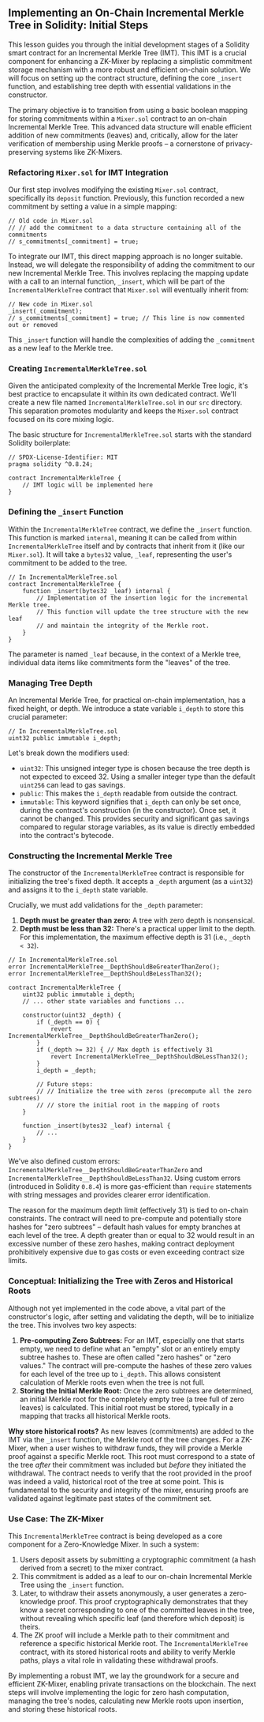 ## Implementing an On-Chain Incremental Merkle Tree in Solidity: Initial Steps

This lesson guides you through the initial development stages of a Solidity smart contract for an Incremental Merkle Tree (IMT). This IMT is a crucial component for enhancing a ZK-Mixer by replacing a simplistic commitment storage mechanism with a more robust and efficient on-chain solution. We will focus on setting up the contract structure, defining the core `_insert` function, and establishing tree depth with essential validations in the constructor.

The primary objective is to transition from using a basic boolean mapping for storing commitments within a `Mixer.sol` contract to an on-chain Incremental Merkle Tree. This advanced data structure will enable efficient addition of new commitments (leaves) and, critically, allow for the later verification of membership using Merkle proofs – a cornerstone of privacy-preserving systems like ZK-Mixers.

### Refactoring `Mixer.sol` for IMT Integration

Our first step involves modifying the existing `Mixer.sol` contract, specifically its `deposit` function. Previously, this function recorded a new commitment by setting a value in a simple mapping:

```solidity
// Old code in Mixer.sol
// // add the commitment to a data structure containing all of the commitments
// s_commitments[_commitment] = true;
```

To integrate our IMT, this direct mapping approach is no longer suitable. Instead, we will delegate the responsibility of adding the commitment to our new Incremental Merkle Tree. This involves replacing the mapping update with a call to an internal function, `_insert`, which will be part of the `IncrementalMerkleTree` contract that `Mixer.sol` will eventually inherit from:

```solidity
// New code in Mixer.sol
_insert(_commitment);
// s_commitments[_commitment] = true; // This line is now commented out or removed
```
This `_insert` function will handle the complexities of adding the `_commitment` as a new leaf to the Merkle tree.

### Creating `IncrementalMerkleTree.sol`

Given the anticipated complexity of the Incremental Merkle Tree logic, it's best practice to encapsulate it within its own dedicated contract. We'll create a new file named `IncrementalMerkleTree.sol` in our `src` directory. This separation promotes modularity and keeps the `Mixer.sol` contract focused on its core mixing logic.

The basic structure for `IncrementalMerkleTree.sol` starts with the standard Solidity boilerplate:

```solidity
// SPDX-License-Identifier: MIT
pragma solidity ^0.8.24;

contract IncrementalMerkleTree {
    // IMT logic will be implemented here
}
```

### Defining the `_insert` Function

Within the `IncrementalMerkleTree` contract, we define the `_insert` function. This function is marked `internal`, meaning it can be called from within `IncrementalMerkleTree` itself and by contracts that inherit from it (like our `Mixer.sol`). It will take a `bytes32` value, `_leaf`, representing the user's commitment to be added to the tree.

```solidity
// In IncrementalMerkleTree.sol
contract IncrementalMerkleTree {
    function _insert(bytes32 _leaf) internal {
        // Implementation of the insertion logic for the incremental Merkle tree.
        // This function will update the tree structure with the new leaf
        // and maintain the integrity of the Merkle root.
    }
}
```
The parameter is named `_leaf` because, in the context of a Merkle tree, individual data items like commitments form the "leaves" of the tree.

### Managing Tree Depth

An Incremental Merkle Tree, for practical on-chain implementation, has a fixed height, or depth. We introduce a state variable `i_depth` to store this crucial parameter:

```solidity
// In IncrementalMerkleTree.sol
uint32 public immutable i_depth;
```

Let's break down the modifiers used:
*   `uint32`: This unsigned integer type is chosen because the tree depth is not expected to exceed 32. Using a smaller integer type than the default `uint256` can lead to gas savings.
*   `public`: This makes the `i_depth` readable from outside the contract.
*   `immutable`: This keyword signifies that `i_depth` can only be set once, during the contract's construction (in the constructor). Once set, it cannot be changed. This provides security and significant gas savings compared to regular storage variables, as its value is directly embedded into the contract's bytecode.

### Constructing the Incremental Merkle Tree

The constructor of the `IncrementalMerkleTree` contract is responsible for initializing the tree's fixed depth. It accepts a `_depth` argument (as a `uint32`) and assigns it to the `i_depth` state variable.

Crucially, we must add validations for the `_depth` parameter:
1.  **Depth must be greater than zero:** A tree with zero depth is nonsensical.
2.  **Depth must be less than 32:** There's a practical upper limit to the depth. For this implementation, the maximum effective depth is 31 (i.e., `_depth < 32`).

```solidity
// In IncrementalMerkleTree.sol
error IncrementalMerkleTree__DepthShouldBeGreaterThanZero();
error IncrementalMerkleTree__DepthShouldBeLessThan32();

contract IncrementalMerkleTree {
    uint32 public immutable i_depth;
    // ... other state variables and functions ...

    constructor(uint32 _depth) {
        if (_depth == 0) {
            revert IncrementalMerkleTree__DepthShouldBeGreaterThanZero();
        }
        if (_depth >= 32) { // Max depth is effectively 31
            revert IncrementalMerkleTree__DepthShouldBeLessThan32();
        }
        i_depth = _depth;

        // Future steps:
        // // Initialize the tree with zeros (precompute all the zero subtrees)
        // // store the initial root in the mapping of roots
    }

    function _insert(bytes32 _leaf) internal {
        // ...
    }
}
```

We've also defined custom errors: `IncrementalMerkleTree__DepthShouldBeGreaterThanZero` and `IncrementalMerkleTree__DepthShouldBeLessThan32`. Using custom errors (introduced in Solidity `0.8.4`) is more gas-efficient than `require` statements with string messages and provides clearer error identification.

The reason for the maximum depth limit (effectively 31) is tied to on-chain constraints. The contract will need to pre-compute and potentially store hashes for "zero subtrees" – default hash values for empty branches at each level of the tree. A depth greater than or equal to 32 would result in an excessive number of these zero hashes, making contract deployment prohibitively expensive due to gas costs or even exceeding contract size limits.

### Conceptual: Initializing the Tree with Zeros and Historical Roots

Although not yet implemented in the code above, a vital part of the constructor's logic, after setting and validating the depth, will be to initialize the tree. This involves two key aspects:

1.  **Pre-computing Zero Subtrees:** For an IMT, especially one that starts empty, we need to define what an "empty" slot or an entirely empty subtree hashes to. These are often called "zero hashes" or "zero values." The contract will pre-compute the hashes of these zero values for each level of the tree up to `i_depth`. This allows consistent calculation of Merkle roots even when the tree is not full.
2.  **Storing the Initial Merkle Root:** Once the zero subtrees are determined, an initial Merkle root for the completely empty tree (a tree full of zero leaves) is calculated. This initial root must be stored, typically in a mapping that tracks all historical Merkle roots.

**Why store historical roots?** As new leaves (commitments) are added to the IMT via the `_insert` function, the Merkle root of the tree changes. For a ZK-Mixer, when a user wishes to withdraw funds, they will provide a Merkle proof against a specific Merkle root. This root must correspond to a state of the tree *after* their commitment was included but *before* they initiated the withdrawal. The contract needs to verify that the root provided in the proof was indeed a valid, historical root of the tree at some point. This is fundamental to the security and integrity of the mixer, ensuring proofs are validated against legitimate past states of the commitment set.

### Use Case: The ZK-Mixer

This `IncrementalMerkleTree` contract is being developed as a core component for a Zero-Knowledge Mixer. In such a system:
1.  Users deposit assets by submitting a cryptographic commitment (a hash derived from a secret) to the mixer contract.
2.  This commitment is added as a leaf to our on-chain Incremental Merkle Tree using the `_insert` function.
3.  Later, to withdraw their assets anonymously, a user generates a zero-knowledge proof. This proof cryptographically demonstrates that they know a secret corresponding to one of the committed leaves in the tree, without revealing which specific leaf (and therefore which deposit) is theirs.
4.  The ZK proof will include a Merkle path to their commitment and reference a specific historical Merkle root. The `IncrementalMerkleTree` contract, with its stored historical roots and ability to verify Merkle paths, plays a vital role in validating these withdrawal proofs.

By implementing a robust IMT, we lay the groundwork for a secure and efficient ZK-Mixer, enabling private transactions on the blockchain. The next steps will involve implementing the logic for zero hash computation, managing the tree's nodes, calculating new Merkle roots upon insertion, and storing these historical roots.